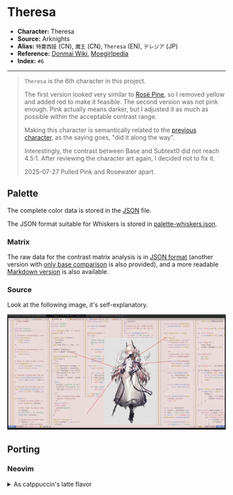 # Theresa

- **Character:** Theresa
- **Source:** Arknights
- **Alias:** `特蕾西娅` (CN), `魔王` (CN), `Theresa` (EN), `テレジア` (JP)
- **Reference:** [Donmai Wiki](<https://donmai.moe/wiki_pages/arknights_theresa>), [Moegirlpedia](<https://zh.moegirl.org.cn/zh-hans/%E7%89%B9%E8%95%BE%E8%A5%BF%E5%A8%85(%E6%98%8E%E6%97%A5%E6%96%B9%E8%88%9F)>)
- **Index:** `#6`

---

> `Theresa` is the 6th character in this project.
>
> The first version looked very similar to [Rosé Pine](https://rosepinetheme.com/), so I removed yellow and added red to make it feasible.
> The second version was not pink enough. Pink actually means darker, but I adjusted it as much as possible within the acceptable contrast range.
>
> Making this character is semantically related to the [previous character](../arknights_priestess/README.md), as the saying goes, "did it along the way".
>
> Interestingly, the contrast between Base and Subtext0 did not reach 4.5:1. After reviewing the character art again, I decided not to fix it.
>
> 2025-07-27 Pulled Pink and Rosewater apart.

## Palette

The complete color data is stored in the [JSON](./palette.json) file.

The JSON format suitable for Whiskers is stored in [palette-whiskers.json](./palette-whiskers.json).

### Matrix

The raw data for the contrast matrix analysis is in [JSON format](./contrast-matrix.json) (another version with [only base comparison](./contrast-base.json) is also provided), and a more readable [Markdown version](./contrast-report.md) is also available.

### Source

Look at the following image, it's self-explanatory.

![sample](./assets/sample.png)

## Porting

### Neovim

<details>
	<summary>As catppuccin's latte flavor</summary>

```lua
require("catppuccin").setup {
    color_overrides = {
        latte = {
        rosewater= "#cf6d7d",
        flamingo = "#dd6363",
        pink     = "#b74757",
        mauve    = "#af78af",
        red      = "#d7425b",
        maroon   = "#8a4254",
        peach    = "#ca7623",
        yellow   = "#a7851d",
        green    = "#4b9b66",
        teal     = "#419891",
        sky      = "#4692b8",
        sapphire = "#5d8fc1",
        blue     = "#597bc0",
        lavender = "#8d82c3",
        text     = "#534853",
        subtext0 = "#746474",
        subtext1 = "#635663",
        base     = "#EADBDA",
        mantle   = "#E4D2D0",
        crust    = "#DFC8C6",
        surface0 = "#D4B5B3",
        surface1 = "#C9A29F",
        surface2 = "#BE8F8C",
        overlay0 = "#B37C78",
        overlay1 = "#A86965",
        overlay2 = "#985A56",
        },
    }
}
```

</details>
